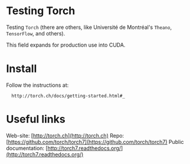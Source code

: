 # Testing Torch

Testing `Torch` (there are others, like Université de Montréal's `Theano`, `TensorFlow`, and others). 

This field expands for production use into CUDA.

# Install

Follow the instructions at:

      http://torch.ch/docs/getting-started.html#_

# Useful links

Web-site: [http://torch.ch](http://torch.ch)
Repo: [https://github.com/torch/torch7](https://github.com/torch/torch7)
Public documentation: [http://torch7.readthedocs.org/](http://torch7.readthedocs.org/)

